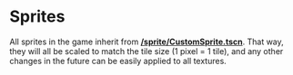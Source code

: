 # Sprites

All sprites in the game inherit from [**/sprite/CustomSprite.tscn**](into-the-woods/sprite/CustomSprite.tscn). That way, they will all be scaled to match the tile size (1 pixel = 1 tile), and any other changes in the future can be easily applied to all textures.
